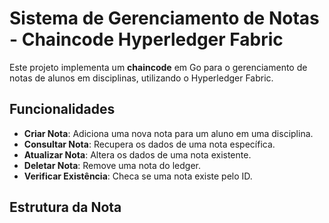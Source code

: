 # Sistema de Gerenciamento de Notas - Chaincode Hyperledger Fabric

Este projeto implementa um **chaincode** em Go para o gerenciamento de notas de alunos em disciplinas, utilizando o Hyperledger Fabric.

## Funcionalidades

- **Criar Nota**: Adiciona uma nova nota para um aluno em uma disciplina.
- **Consultar Nota**: Recupera os dados de uma nota específica.
- **Atualizar Nota**: Altera os dados de uma nota existente.
- **Deletar Nota**: Remove uma nota do ledger.
- **Verificar Existência**: Checa se uma nota existe pelo ID.

## Estrutura da Nota
